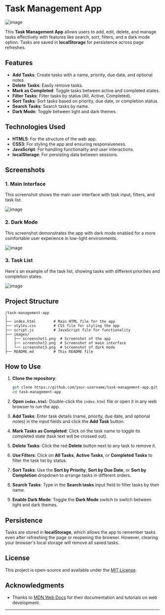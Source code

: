 
# Task Management App

![image](https://github.com/user-attachments/assets/8be3c86a-1fc2-456e-ba60-d595a9722e01)


This **Task Management App** allows users to add, edit, delete, and manage tasks effectively with features like search, sort, filters, and a dark mode option. Tasks are saved in **localStorage** for persistence across page refreshes.

## Features

- **Add Tasks**: Create tasks with a name, priority, due date, and optional notes.
- **Delete Tasks**: Easily remove tasks.
- **Mark as Completed**: Toggle tasks between active and completed states.
- **Filter Tasks**: Filter tasks by status (All, Active, Completed).
- **Sort Tasks**: Sort tasks based on priority, due date, or completion status.
- **Search Tasks**: Search tasks by name.
- **Dark Mode**: Toggle between light and dark themes.

## Technologies Used

- **HTML5**: For the structure of the web app.
- **CSS3**: For styling the app and ensuring responsiveness.
- **JavaScript**: For handling functionality and user interactions.
- **localStorage**: For persisting data between sessions.

## Screenshots

### 1. **Main Interface**
This screenshot shows the main user interface with task input, filters, and task list.

![image](https://github.com/user-attachments/assets/37c50f74-fe35-4496-ad2b-efa304965ec1)


### 2. **Dark Mode**
This screenshot demonstrates the app with dark mode enabled for a more comfortable user experience in low-light environments.

![image](https://github.com/user-attachments/assets/83ae81fc-0da2-4bbd-85bd-c056582e5523)


### 3. **Task List**
Here's an example of the task list, showing tasks with different priorities and completion states.

![image](https://github.com/user-attachments/assets/612a0cca-5388-4a5e-8cad-f4f17c002dfc)


## Project Structure

```
/task-management-app
│
├── index.html        # Main HTML file for the app
├── styles.css        # CSS file for styling the app
├── script.js         # JavaScript file for functionality
├── images/
│   ├── screenshot1.png  # Screenshot of the app
│   ├── screenshot2.png  # Screenshot of main interface
│   └── screenshot3.png  # Screenshot of dark mode
├── README.md         # This README file
```

## How to Use

1. **Clone the repository**:
    ```bash
    git clone https://github.com/your-username/task-management-app.git
    cd task-management-app
    ```

2. **Open `index.html`**: Double-click the `index.html` file or open it in any web browser to run the app.

3. **Add Tasks**: Enter task details (name, priority, due date, and optional notes) in the input fields and click the **Add Task** button.

4. **Mark Tasks as Completed**: Click on the task name to toggle its completed state (task text will be crossed out).

5. **Delete Tasks**: Click the red **Delete** button next to any task to remove it.

6. **Use Filters**: Click on **All Tasks**, **Active Tasks**, or **Completed Tasks** to filter the task list by status.

7. **Sort Tasks**: Use the **Sort by Priority**, **Sort by Due Date**, or **Sort by Completion** dropdown to arrange tasks in different orders.

8. **Search Tasks**: Type in the **Search tasks** input field to filter tasks by their name.

9. **Enable Dark Mode**: Toggle the **Dark Mode** switch to switch between light and dark themes.

## Persistence

Tasks are stored in **localStorage**, which allows the app to remember tasks even after refreshing the page or reopening the browser. However, clearing your browser's local storage will remove all saved tasks.


## License

This project is open-source and available under the [MIT License](LICENSE).

## Acknowledgments

- Thanks to [MDN Web Docs](https://developer.mozilla.org/) for their documentation and tutorials on web development.

---


